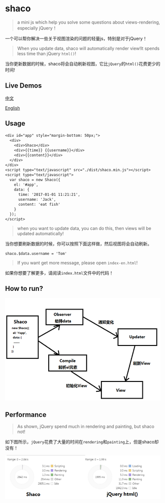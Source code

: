# shaco
> a mini js which help you solve some questions about views-rendering, especially jQuery！

一个可以帮你解决一些关于视图渲染的问题的轻量js，特别是对于jQuery！

> When you update data, shaco will automatically render view!It spends less time than jQuery `html()`!

当你更新数据的时候，shaco将会自动刷新视图，它比`jQuery`的`html()`花费更少的时间!

## Live Demos
[中文](https://blog.shanamaid.top/shaco/index.html)

[English](https://blog.shanamaid.top/shaco/index-en.html)

## Usage
```
<div id="app" style="margin-bottom: 50px;">
  <div>
    <div>Shaco</div>
    <div>{{time}} {{username}}</div>
    <div>{{content}}</div>
  </div>
</div>
<script type="text/javascript" src="./dist/shaco.min.js"></script>
<script type="text/javascript">
  var shaco = new Shaco({
    el: '#app',
    data: {
      time: '2017-01-01 11:21:21',
      username: 'Jack',
      content: 'eat fish'
    }
  });
</script>
```

>  when you want to update data, you can do this, then views will be updated automatically!

当你想要刷新数据的时候，你可以按照下面这样做，然后视图将会自动刷新。
```
shaco.$data.username = 'Tom'
``` 

> If you want get more message, please open `index-en.html`!

如果你想要了解更多，请阅读`index.html`文件中的代码！

## How to run?

![](./screenshot/1.png)

## Performance
> As shown, jQuery spend much in rendering and painting, but shaco not!

如下图所示，`jQuery`花费了大量的时间在`rendering`和`painting`上，但是shaco却没有！

![](./screenshot/4.png)

 
